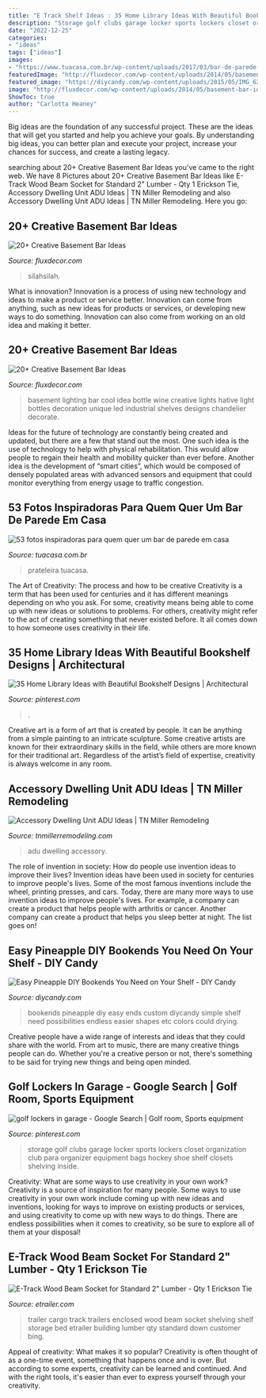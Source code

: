 ```yaml
---
title: "E Track Shelf Ideas : 35 Home Library Ideas With Beautiful Bookshelf Designs"
description: "Storage golf clubs garage locker sports lockers closet organization club para organizer equipment bags hockey shoe shelf closets shelving inside"
date: "2022-12-25"
categories:
- "ideas"
tags: ["ideas"]
images:
- "https://www.tuacasa.com.br/wp-content/uploads/2017/03/bar-de-parede-52-730x1095.jpg"
featuredImage: "http://fluxdecor.com/wp-content/uploads/2014/05/basement-bar-ideas/10-basement-bar-lighting-idea.jpg"
featured_image: "https://diycandy.com/wp-content/uploads/2015/05/IMG_6219.jpg"
image: "http://fluxdecor.com/wp-content/uploads/2014/05/basement-bar-ideas/10-basement-bar-lighting-idea.jpg"
ShowToc: true
author: "Carlotta Heaney"
---
```



Big ideas are the foundation of any successful project. These are the ideas that will get you started and help you achieve your goals. By understanding big ideas, you can better plan and execute your project, increase your chances for success, and create a lasting legacy.

	

		
searching about 20+ Creative Basement Bar Ideas you've came to the right web. We have 8 Pictures about 20+ Creative Basement Bar Ideas like E-Track Wood Beam Socket for Standard 2&quot; Lumber - Qty 1 Erickson Tie, Accessory Dwelling Unit ADU Ideas | TN Miller Remodeling and also Accessory Dwelling Unit ADU Ideas | TN Miller Remodeling. Here you go:
		
    
## 20+ Creative Basement Bar Ideas

<img loading=lazy src="https://fluxdecor.com/wp-content/uploads/2014/05/basement-bar-ideas/13-wall-arrangement.jpg" onerror="this.onerror=null;this.src='https://tse4.mm.bing.net/th?id=OIP.cFNCNa6iVc-TO7xSlDm1QQHaJ3&amp;pid=15.1';" alt="20+ Creative Basement Bar Ideas">

_Source: fluxdecor.com_

>silahsilah. 

	

What is innovation?
Innovation is a process of using new technology and ideas to make a product or service better. Innovation can come from anything, such as new ideas for products or services, or developing new ways to do something. Innovation can also come from working on an old idea and making it better.

    
## 20+ Creative Basement Bar Ideas

<img loading=lazy src="http://fluxdecor.com/wp-content/uploads/2014/05/basement-bar-ideas/10-basement-bar-lighting-idea.jpg" onerror="this.onerror=null;this.src='https://tse3.mm.bing.net/th?id=OIP.MMri0VgU6kTbTh9_d1WH_QHaJ4&amp;pid=15.1';" alt="20+ Creative Basement Bar Ideas">

_Source: fluxdecor.com_

>basement lighting bar cool idea bottle wine creative lights hative light bottles decoration unique led industrial shelves designs chandelier decorate. 

	

Ideas for the future of technology are constantly being created and updated, but there are a few that stand out the most. One such idea is the use of technology to help with physical rehabilitation. This would allow people to regain their health and mobility quicker than ever before. Another idea is the development of “smart cities”, which would be composed of densely populated areas with advanced sensors and equipment that could monitor everything from energy usage to traffic congestion.

    
## 53 Fotos Inspiradoras Para Quem Quer Um Bar De Parede Em Casa

<img loading=lazy src="https://www.tuacasa.com.br/wp-content/uploads/2017/03/bar-de-parede-52-730x1095.jpg" onerror="this.onerror=null;this.src='https://tse1.mm.bing.net/th?id=OIP.RUmvumM_ut63jRvrTNX9LQHaLH&amp;pid=15.1';" alt="53 fotos inspiradoras para quem quer um bar de parede em casa">

_Source: tuacasa.com.br_

>prateleira tuacasa. 

	

The Art of Creativity: The process and how to be creative
Creativity is a term that has been used for centuries and it has different meanings depending on who you ask. For some, creativity means being able to come up with new ideas or solutions to problems. For others, creativity might refer to the act of creating something that never existed before. It all comes down to how someone uses creativity in their life.

    
## 35 Home Library Ideas With Beautiful Bookshelf Designs | Architectural

<img loading=lazy src="https://i.pinimg.com/736x/26/97/22/269722f11cfac44b8fdc45866922fccd.jpg" onerror="this.onerror=null;this.src='https://tse4.mm.bing.net/th?id=OIP.DTTCB6a12FrvLZeRbp_lrAHaJ-&amp;pid=15.1';" alt="35 Home Library Ideas with Beautiful Bookshelf Designs | Architectural">

_Source: pinterest.com_

>. 

	

Creative art is a form of art that is created by people. It can be anything from a simple painting to an intricate sculpture. Some creative artists are known for their extraordinary skills in the field, while others are more known for their traditional art. Regardless of the artist’s field of expertise, creativity is always welcome in any room.

    
## Accessory Dwelling Unit ADU Ideas | TN Miller Remodeling

<img loading=lazy src="https://www.tnmillerremodeling.com/wp-content/uploads/2020/09/master-bathroom-from-barn-door-1350x2400.jpg" onerror="this.onerror=null;this.src='https://tse3.mm.bing.net/th?id=OIP.06GzQBwGnBpVjouo7fxZ-AHaNK&amp;pid=15.1';" alt="Accessory Dwelling Unit ADU Ideas | TN Miller Remodeling">

_Source: tnmillerremodeling.com_

>adu dwelling accessory. 

	

The role of invention in society: How do people use invention ideas to improve their lives?
Invention ideas have been used in society for centuries to improve people's lives. Some of the most famous inventions include the wheel, printing presses, and cars. Today, there are many more ways to use invention ideas to improve people's lives. For example, a company can create a product that helps people with arthritis or cancer. Another company can create a product that helps you sleep better at night. The list goes on!

    
## Easy Pineapple DIY Bookends You Need On Your Shelf - DIY Candy

<img loading=lazy src="https://diycandy.com/wp-content/uploads/2015/05/IMG_6219.jpg" onerror="this.onerror=null;this.src='https://tse4.mm.bing.net/th?id=OIP.6Gdfa7k-KHwghLwgxxZxSAHaLH&amp;pid=15.1';" alt="Easy Pineapple DIY Bookends You Need on Your Shelf - DIY Candy">

_Source: diycandy.com_

>bookends pineapple diy easy ends custom diycandy simple shelf need possibilities endless easier shapes etc colors could drying. 

	

Creative people have a wide range of interests and ideas that they could share with the world. From art to music, there are many creative things people can do. Whether you're a creative person or not, there's something to be said for trying new things and being open minded.

    
## Golf Lockers In Garage - Google Search | Golf Room, Sports Equipment

<img loading=lazy src="https://i.pinimg.com/736x/84/ed/ed/84eded73bc5ba30be82ebef9a1116bdf.jpg" onerror="this.onerror=null;this.src='https://tse3.mm.bing.net/th?id=OIP.YQp6k9OYgFVs-NcxW-P-vAHaLD&amp;pid=15.1';" alt="golf lockers in garage - Google Search | Golf room, Sports equipment">

_Source: pinterest.com_

>storage golf clubs garage locker sports lockers closet organization club para organizer equipment bags hockey shoe shelf closets shelving inside. 

	

Creativity: What are some ways to use creativity in your own work?
Creativity is a source of inspiration for many people. Some ways to use creativity in your own work include coming up with new ideas and inventions, looking for ways to improve on existing products or services, and using creativity to come up with new ways to do things. There are endless possibilities when it comes to creativity, so be sure to explore all of them at your disposal!

    
## E-Track Wood Beam Socket For Standard 2&quot; Lumber - Qty 1 Erickson Tie

<img loading=lazy src="https://www.etrailer.com/static/images/pics/r/i/rid40236_r1_1000.jpg" onerror="this.onerror=null;this.src='https://tse2.mm.bing.net/th?id=OIP.I1R6-eA0U29UfMv5mdPLSQHaEb&amp;pid=15.1';" alt="E-Track Wood Beam Socket for Standard 2&quot; Lumber - Qty 1 Erickson Tie">

_Source: etrailer.com_

>trailer cargo track trailers enclosed wood beam socket shelving shelf storage bed etrailer building lumber qty standard down customer bing. 

	

Appeal of creativity: What makes it so popular?
Creativity is often thought of as a one-time event, something that happens once and is over. But according to some experts, creativity can be learned and continued. And with the right tools, it's easier than ever to express yourself through your creativity.

